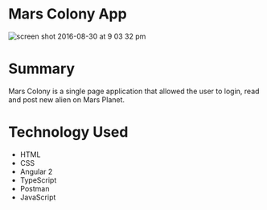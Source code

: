 # Mars Colony App

![screen shot 2016-08-30 at 9 03 32 pm](https://cloud.githubusercontent.com/assets/20249491/18222020/34e32ba6-713f-11e6-9fbb-6af1cb569dd4.png)

# Summary 
Mars Colony is a single page application that  allowed the user to login, read and post new alien on Mars Planet.

# Technology Used 

* HTML
* CSS
* Angular 2
* TypeScript 
* Postman
* JavaScript

